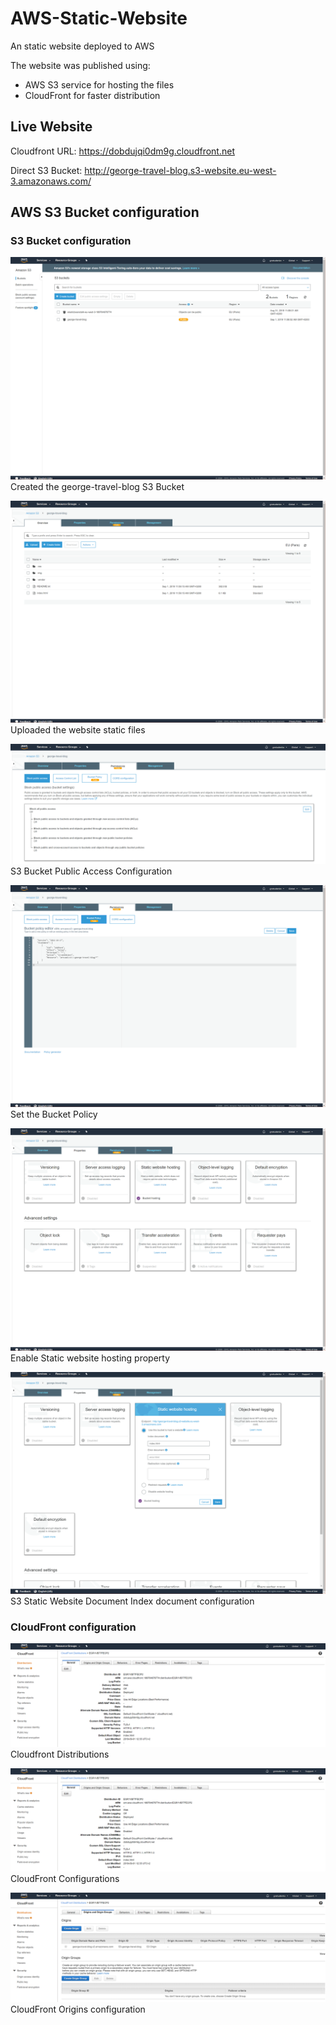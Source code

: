 # AWS-Static-Website
An static website deployed to AWS 

The website was published using:
* AWS S3 service for hosting the files
* CloudFront for faster distribution

## Live Website 
Cloudfront URL: 
https://dobdujqi0dm9g.cloudfront.net

Direct S3 Bucket: 
http://george-travel-blog.s3-website.eu-west-3.amazonaws.com/ 

## AWS S3 Bucket configuration

### S3 Bucket configuration
![george-travel-blog S3 Bucket created](AWS_Configuration/S3-Bucket-List.png)
Created the george-travel-blog S3 Bucket

![Files Uploaded](AWS_Configuration/S3-Files-uploaded.png)
Uploaded the website static files

![S3 Bucket Public Access Configuration](AWS_Configuration/S3-Bucket-Public_Access-Conf.png)
S3 Bucket Public Access Configuration

![Set the Bucket Policy](AWS_Configuration/S3-Bucket-Policy.png)
Set the Bucket Policy

![Enable Static website hosting property](AWS_Configuration/S3-Website-Configuration.png)
Enable Static website hosting property

![S3 Static Website Document Configuration](AWS_Configuration/S3-Static-Website-Document-Configuration.png)
S3 Static Website Document Index document configuration

### CloudFront configuration

![Cloudfront Distributions](AWS_Configuration/CloudFront-Conf.png)
Cloudfront Distributions

![CloudFront Configurations](AWS_Configuration/CloudFront-Conf.png)
CloudFront Configurations

![CloudFront Origins configuration](AWS_Configuration/CloudFront-Origins.png)
CloudFront Origins configuration